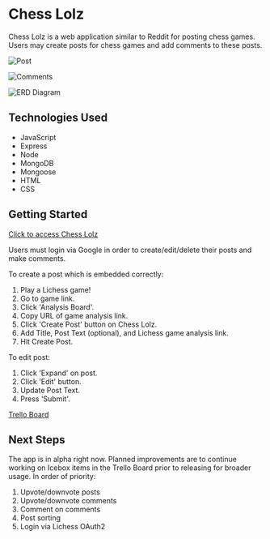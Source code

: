 # Chess Lolz

Chess Lolz is a web application similar to Reddit for posting chess games. Users may create posts for chess games and add comments to these posts.

![Post](https://i.imgur.com/ZIlUJ6f.png)

![Comments](https://i.imgur.com/Nri7BND.png)

![ERD Diagram](https://i.imgur.com/TZaqR9O.png)

## Technologies Used
* JavaScript
* Express
* Node
* MongoDB
* Mongoose
* HTML
* CSS

## Getting Started

[Click to access Chess Lolz](https://chess-lolz.herokuapp.com/)

Users must login via Google in order to create/edit/delete their posts and make comments.

To create a post which is embedded correctly:
1. Play a Lichess game!
2. Go to game link.
3. Click 'Analysis Board'.
4. Copy URL of game analysis link.
5. Click 'Create Post' button on Chess Lolz.
6. Add Title, Post Text (optional), and Lichess game analysis link.
7. Hit Create Post.

To edit post:
1. Click 'Expand' on post.
2. Click 'Edit' button.
3. Update Post Text.
4. Press 'Submit'.

[Trello Board](https://trello.com/b/KxZLu2VI/ga-seir-project-2)

## Next Steps

The app is in alpha right now. Planned improvements are to continue working on Icebox items in the Trello Board prior to releasing for broader usage. In order of priority:
1. Upvote/downvote posts
2. Upvote/downvote comments
3. Comment on comments
4. Post sorting
5. Login via Lichess OAuth2